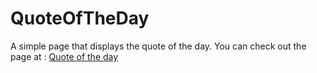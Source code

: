 # QuoteOfTheDay
A simple page that displays the quote of the day. 
You can check out the page at : [Quote of the day](https://ahsangoheer.github.io/QuoteOfTheDay/)
